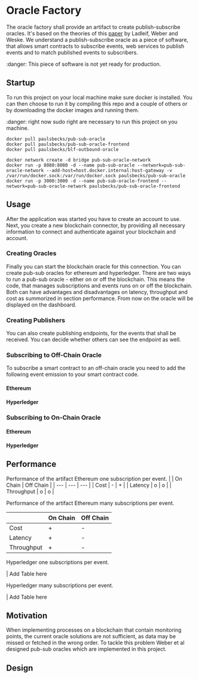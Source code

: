 # Oracle Factory

The oracle factory shall provide an artifact to create publish-subscribe oracles. It's based on the theories of this [paper](https://www.researchgate.net/profile/Jan-Ladleif/publication/344080716_External_Data_Monitoring_Using_Oracles_in_Blockchain-Based_Process_Execution/links/6062bb4ba6fdccbfea15da38/External-Data-Monitoring-Using-Oracles-in-Blockchain-Based-Process-Execution.pdf) by Ladleif, Weber and Weske. We understand a publish-subscribe oracle as a piece of software, that allows smart contracts to subscribe events, web services to publish events and to match published events to subscribers. 

:danger: This piece of software is not yet ready for production.

## Startup

To run this project on your local machine make sure docker is installed. You can then choose to run it by compiling this repo and a couple of others or by downloading the docker images and running them. 

:danger: right now sudo right are necessary to run this project on you machine.

```
docker pull paulsbecks/pub-sub-oracle 
docker pull paulsbecks/pub-sub-oracle-frontend 
docker pull paulsbecks/blf-outbound-oracle

docker network create -d bridge pub-sub-oracle-network
docker run -p 8080:8080 -d --name pub-sub-oracle --network=pub-sub-oracle-network --add-host=host.docker.internal:host-gateway -v /var/run/docker.sock:/var/run/docker.sock paulsbecks/pub-sub-oracle
docker run -p 3000:3000 -d --name pub-sub-oracle-frontend --network=pub-sub-oracle-network paulsbecks/pub-sub-oracle-frontend

```

## Usage

After the application was started you have to create an account to use. Next, you create a new blockchain connector, by providing all necessary information to connect and authenticate against your blockchain and account. 

### Creating Oracles
Finally you can start the blockchain oracle for this connection. You can create pub-sub oracles for ethereum and hyperledger. There are two ways to run a pub-sub oracle - either on or off the blockchain. This means the code, that manages subscriptions and events runs on  or off the blockchain. Both can have advantages and disadvantages on latency, throughput and cost as summorized in section performance. From now on the oracle will be displayed on the dashboard.

### Creating Publishers
You can also create publishing endpoints, for the events that shall be received. You can decide whether others can see the endpoint as well.

### Subscribing to Off-Chain Oracle
To subscribe a smart contract to an off-chain oracle you need to add the following event emission to your smart contract code. 

#### Ethereum
#### Hyperledger

### Subscribing to On-Chain Oracle

#### Ethereum
#### Hyperledger

## Performance

Performance of the artifact Ethereum one subscription per event.
|  | On Chain | Off Chain |
| --- | --- | --- |
| Cost | - | + |
| Latency | o | o |
| Throughput | o | o |


Performance of the artifact Ethereum many subscriptions per event.

|  | On Chain | Off Chain |
| --- | --- | --- |
| Cost | + | - |
| Latency | + | - |
| Throughput | + | - |

Hyperledger one subscriptions per event.

| Add Table here

Hyperledger many subscriptions per event.

| Add Table here

## Motivation

When implementing processes on a blockchain that contain monitoring points, the current oracle solutions are not sufficient, as data may be missed or fetched in the wrong order. To tackle this problem Weber et al designed pub-sub oracles which are implemented in this project.

## Design
